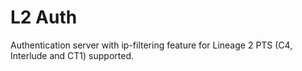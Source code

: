 # L2 Auth
Authentication server with ip-filtering feature for Lineage 2 PTS (C4, Interlude and CT1) supported.

